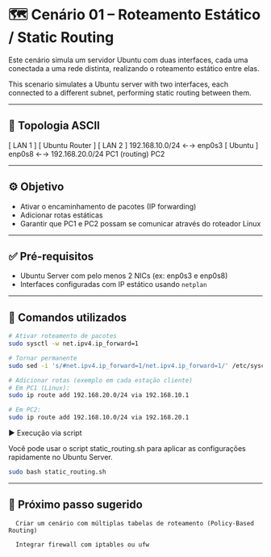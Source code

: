 # 🗺️ Cenário 01 – Roteamento Estático / Static Routing

Este cenário simula um servidor Ubuntu com duas interfaces, cada uma conectada a uma rede distinta, realizando o roteamento estático entre elas.

This scenario simulates a Ubuntu server with two interfaces, each connected to a different subnet, performing static routing between them.

---

## 🧱 Topologia ASCII

[ LAN 1 ] [ Ubuntu Router ] [ LAN 2 ] 192.168.10.0/24 ←→ enp0s3 [ Ubuntu ] enp0s8 ←→ 192.168.20.0/24 PC1 (routing) PC2

---

## ⚙️ Objetivo

- Ativar o encaminhamento de pacotes (IP forwarding)
- Adicionar rotas estáticas
- Garantir que PC1 e PC2 possam se comunicar através do roteador Linux

---

## ✅ Pré-requisitos

- Ubuntu Server com pelo menos 2 NICs (ex: enp0s3 e enp0s8)
- Interfaces configuradas com IP estático usando `netplan`

---

## 🔧 Comandos utilizados

```bash
# Ativar roteamento de pacotes
sudo sysctl -w net.ipv4.ip_forward=1

# Tornar permanente
sudo sed -i 's/#net.ipv4.ip_forward=1/net.ipv4.ip_forward=1/' /etc/sysctl.conf

# Adicionar rotas (exemplo em cada estação cliente)
# Em PC1 (Linux):
sudo ip route add 192.168.20.0/24 via 192.168.10.1

# Em PC2:
sudo ip route add 192.168.10.0/24 via 192.168.20.1
```

▶️ Execução via script

Você pode usar o script static_routing.sh para aplicar as configurações rapidamente no Ubuntu Server.
```bash
sudo bash static_routing.sh
```
---

## 📘 Próximo passo sugerido

      Criar um cenário com múltiplas tabelas de roteamento (Policy-Based Routing)

      Integrar firewall com iptables ou ufw
